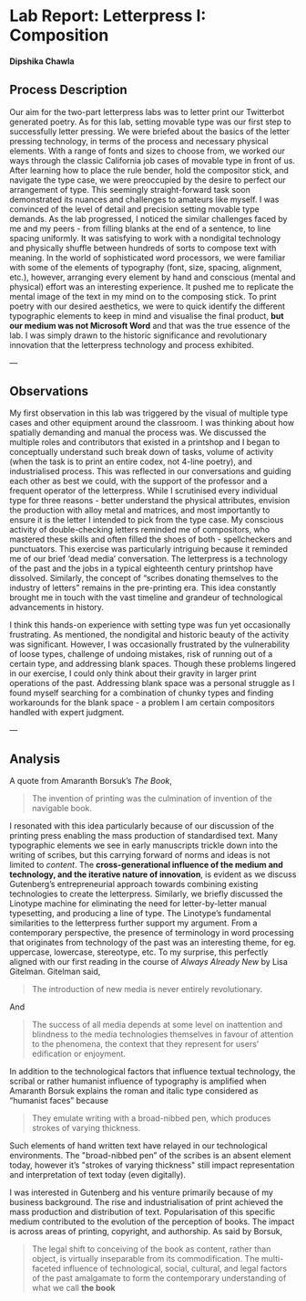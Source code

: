 # Lab Report: Letterpress I: Composition

#### Dipshika Chawla

## Process Description

Our aim for the two-part letterpress labs was to letter print our Twitterbot generated poetry. As for this lab, setting movable type was our first step to successfully letter pressing. We were briefed about the basics of the letter pressing technology, in terms of the process and necessary physical elements. With a range of fonts and sizes to choose from, we worked our ways through the classic California job cases of movable type in front of us. After learning how to place the rule bender, hold the compositor stick, and navigate the type case, we were preoccupied by the desire to perfect our arrangement of type. This seemingly straight-forward task soon demonstrated its nuances and challenges to amateurs like myself. I was convinced of the level of detail and precision setting movable type demands. As the lab progressed, I noticed the similar challenges faced by me and my peers - from filling blanks at the end of a sentence, to line spacing uniformly. It was satisfying to work with a nondigital technology and physically shuffle between hundreds of sorts to compose text with meaning. In the world of sophisticated word processors, we were familiar with some of the elements of typography (font, size, spacing, alignment, etc.), however, arranging every element by hand and conscious (mental and physical) effort was an interesting experience. It pushed me to replicate the mental image of the text in my mind on to the composing stick. To print poetry with our desired aesthetics, we were to quick identify the different typographic elements to keep in mind and visualise the final product, **but our medium was not Microsoft Word** and that was the true essence of the lab. I was simply drawn to the historic significance and revolutionary innovation that the letterpress technology and process exhibited.

—
## Observations

My first observation in this lab was triggered by the visual of multiple type cases and other equipment around the classroom. I was thinking about how spatially demanding and manual the process was. We discussed the multiple roles and contributors that existed in a printshop and I began to conceptually understand such break down of tasks, volume of activity (when the task is to print an entire codex, not 4-line poetry), and industrialised process. This was reflected in our conversations and guiding each other as best we could, with the support of the professor and a frequent operator of the letterpress. While I scrutinised every individual type for three reasons - better understand the physical attributes, envision the production with alloy metal and matrices, and most importantly to ensure it is the letter I intended to pick from the type case. My conscious activity of double-checking letters reminded me of compositors, who mastered these skills and often filled the shoes of both - spellcheckers and punctuators. This exercise was particularly intriguing because it reminded me of our brief ‘dead media’ conversation. The letterpress is a technology of the past and the jobs in a typical eighteenth century printshop have dissolved. Similarly, the concept of “scribes donating themselves to the industry of letters” remains in the pre-printing era. This idea constantly brought me in touch with the vast timeline and grandeur of technological advancements in history.

I think this hands-on experience with setting type was fun yet occasionally frustrating. As mentioned, the nondigital and historic beauty of the activity was significant. However, I was occasionally frustrated by the vulnerability of loose types, challenge of undoing mistakes, risk of running out of a certain type, and addressing blank spaces. Though these problems lingered in our exercise, I could only think about their gravity in larger print operations of the past. Addressing blank space was a personal struggle as I found myself searching for a combination of chunky types and finding workarounds for the blank space - a problem I am certain compositors handled with expert judgment. 

—
## Analysis
A quote from Amaranth Borsuk’s _The Book_,

> The invention of printing was the culmination of invention of the navigable book.

I resonated with this idea particularly because of our discussion of the printing press enabling the mass production of standardised text. Many typographic elements we see in early manuscripts trickle down into the writing of scribes, but this carrying forward of norms and ideas is not limited to _content_. The **cross-generational influence of the medium and technology, and the iterative nature of innovation**, is evident as we discuss Gutenberg’s entrepreneurial approach towards combining existing technologies to create the letterpress. Similarly, we briefly discussed the Linotype machine for eliminating the need for letter-by-letter manual typesetting, and producing a line of type. The Linotype’s fundamental similarities to the letterpress further support my argument. From a contemporary perspective, the presence of terminology in word processing that originates from technology of the past was an interesting theme, for eg. uppercase, lowercase, stereotype, etc. To my surprise, this perfectly aligned with our first reading in the course of _Always Already New_ by Lisa Gitelman. Gitelman said,

> The introduction of new media is never entirely revolutionary.

And

> The success of all media depends at some level on inattention and blindness to the media technologies themselves in favour of attention to the phenomena, the context that they represent for users’ edification or enjoyment.  


In addition to the technological factors that influence textual technology, the scribal or rather humanist influence of typography is amplified when Amaranth Borsuk explains the roman and italic type considered as “humanist faces” because

> They emulate writing with a broad-nibbed pen, which produces strokes of varying thickness.

Such elements of hand written text have relayed in our technological environments. The "broad-nibbed pen” of the scribes is an absent element today, however it’s "strokes of varying thickness" still impact representation and interpretation of text today (even digitally).

I was interested in Gutenberg and his venture primarily because of my business background. The rise and industrialisation of print achieved the mass production and distribution of text. Popularisation of this specific medium contributed to the evolution of the perception of books. The impact is across areas of printing, copyright, and authorship. As said by Borsuk,

> The legal shift to conceiving of the book as content, rather than object, is virtually inseparable from its commodification.
The multi-faceted influence of technological, social, cultural, and legal factors of the past amalgamate to form the contemporary understanding of what we call **the book**



